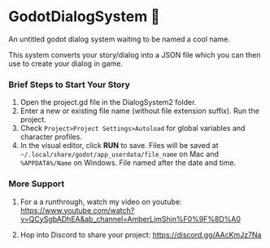 # GodotDialogSystem 🦖
An untitled godot dialog system waiting to be named a cool name.

This system converts your story/dialog into a JSON file which you can then use to create your dialog in game.


### Brief Steps to Start Your Story
1. Open the project.gd file in the DialogSystem2 folder.
2. Enter a new or existing file name (without file extension suffix). Run the project.
3. Check ```Project>Project Settings>Autoload``` for global variables and character profiles.
4. In the visual editor, click **RUN** to save. Files will be saved at ```~/.local/share/godot/app_userdata/file_name``` on Mac and ```%APPDATA%/Name``` on Windows. File named after the date and time.

### More Support
1. For a a runthrough, watch my video on youtube: https://www.youtube.com/watch?v=QCySgbADhEA&ab_channel=AmberLimShin%F0%9F%8D%A0

2. Hop into Discord to share your project: https://discord.gg/AAcKmJz7Na 
